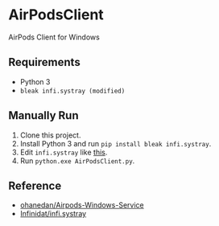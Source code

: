# AirPodsClient
AirPods Client for Windows

## Requirements
- Python 3
- `bleak infi.systray (modified)`

## Manually Run
1. Clone this project.
1. Install Python 3 and run `pip install bleak infi.systray`.
1. Edit `infi.systray` like [this](https://github.com/Infinidat/infi.systray/pull/18).
1. Run `python.exe AirPodsClient.py`.

## Reference
- [ohanedan/Airpods-Windows-Service](https://github.com/ohanedan/Airpods-Windows-Service)
- [Infinidat/infi.systray](https://github.com/Infinidat/infi.systray)
